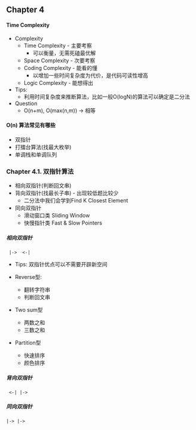 ## Chapter 4
#### Time Complexity 
- Complexity
    - Time Complexity - 主要考察
        - 可以衡量，无需死磕最优解
    - Space Complexity - 次要考察
    - Coding Complexity - 能看的懂
        - 以增加一些时间复杂度为代价，是代码可读性增高
    - Logic Complexity - 能想得出
- Tips:
    - 利用时间复杂度来推断算法，比如一般O(logN)的算法可以确定是二分法
- Question
    - O(n+m), O(max(n,m)) -> 相等
    
#### O(n) 算法常见有哪些
- 双指针
- 打擂台算法(找最大枚举)
- 单调栈和单调队列

### Chapter 4.1. 双指针算法
- 相向双指针(判断回文串)
- 背向双指针(找最长子串) - 出现较低题比较少
    - 二分法中我们会学到Find K Closest Element
- 同向双指针
  - 滑动窗口类 Sliding Window
  - 快慢指针类 Fast & Slow Pointers

##### 相向双指针
```aidl
 |->  <-|
```
- Tips: 双指针优点可以不需要开辟新空间
- Reverse型:
    - 翻转字符串
    - 判断回文串
    
- Two sum型
    - 两数之和
    - 三数之和
    
- Partition型
    - 快速排序
    - 颜色排序
  
##### 背向双指针
```aidl
 <-| |->
```

##### 同向双指针
```aidl
|-> |-> 
```